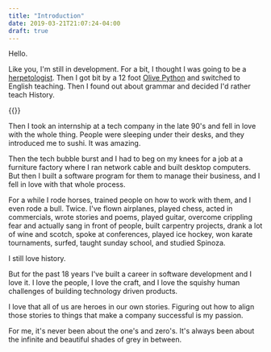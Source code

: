 ```yaml
---
title: "Introduction"
date: 2019-03-21T21:07:24-04:00
draft: true
---
```


Hello.  

Like you, I'm still in development.  For a bit, I thought I was going to be a
[herpetologist](https://en.wikipedia.org/wiki/Herpetology).  Then I got bit by a 12 foot [Olive Python](https://en.wikipedia.org/wiki/Liasis_olivaceus) and switched to English teaching. Then I found out about grammar and decided I'd rather teach History.

{{<smallimg smartfloat="left" width="380px" src="images/olivepython.jpg">}}

Then I took an internship at a tech company in the late 90's and fell in love with the whole thing. People were sleeping under their desks, and they introduced me to sushi. It was amazing.

Then the tech bubble burst and I had to beg on my knees for a job at a furniture factory where I ran network cable
and built desktop computers.  But then I built a software program for them to manage their business, and I fell in love with that whole process.

For a while I rode horses, trained people on how to work with them, and I even rode a bull. Twice. I've flown airplanes, played chess, acted in commercials, wrote stories and poems, played guitar, overcome crippling fear and actually sang in front of people, built carpentry projects, drank a lot of wine and scotch, spoke at conferences, played ice hockey, won karate tournaments, surfed, taught sunday school, and studied Spinoza.

I still love history.

But for the past 18 years I've built a career in software development and I love it.  I love the people, I love
the craft, and I love the squishy human challenges of building technology driven products.

I love that all of us are heroes in our own stories.  Figuring out how to align those stories to things that make a company successful is my passion.

For me, it's never been about the one's and zero's.  It's always been about the infinite and beautiful shades of grey in between.
